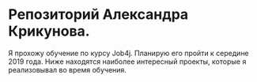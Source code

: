 # Репозиторий Александра Крикунова.
Я прохожу обучение по курсу Job4j. Планирую его пройти к середине 2019 года.
Ниже находятся наиболее интересный проекты, которые я реализовывал во время обучения.